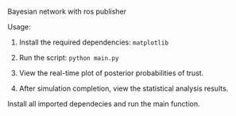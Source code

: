 Bayesian network with ros publisher

Usage:

1. Install the required dependencies: `matplotlib`

2. Run the script: `python main.py`

3. View the real-time plot of posterior probabilities of trust.

4. After simulation completion, view the statistical analysis results.

Install all imported dependecies and run the main function.